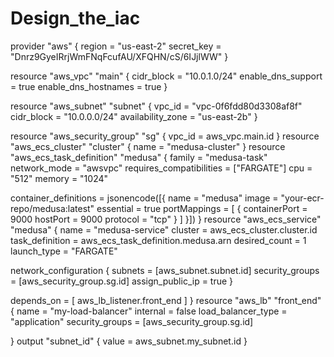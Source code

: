 ﻿# Design_the_iac
 provider "aws" {
  region = "us-east-2"
  secret_key = "Dnrz9GyeIRrjWmFNqFcufAU/XFQHN/cS/6IJjlWW"
}

resource "aws_vpc" "main" {
  cidr_block = "10.0.1.0/24"
  enable_dns_support = true
  enable_dns_hostnames = true
}
 


resource "aws_subnet" "subnet" {
  vpc_id            =  "vpc-0f6fdd80d3308af8f"
  cidr_block        = "10.0.0.0/24"
  availability_zone = "us-east-2b"
}

resource "aws_security_group" "sg" {
  vpc_id =  aws_vpc.main.id
}
resource "aws_ecs_cluster" "cluster" {
  name = "medusa-cluster"
}
resource "aws_ecs_task_definition" "medusa" {
  family                   = "medusa-task"
  network_mode             = "awsvpc"
  requires_compatibilities = ["FARGATE"]
  cpu                      = "512"
  memory                   = "1024"

  container_definitions = jsonencode([{
    name      = "medusa"
    image     = "your-ecr-repo/medusa:latest"
    essential = true
    portMappings = [
      {
        containerPort = 9000
        hostPort      = 9000
        protocol      = "tcp"
      }
    ]
  }])
}
resource "aws_ecs_service" "medusa" {
  name            = "medusa-service"
  cluster         = aws_ecs_cluster.cluster.id
  task_definition = aws_ecs_task_definition.medusa.arn
  desired_count   = 1
  launch_type     = "FARGATE"
  
  network_configuration {
    subnets          = [aws_subnet.subnet.id]
    security_groups  = [aws_security_group.sg.id]
    assign_public_ip = true
  }

  depends_on = [
    aws_lb_listener.front_end
  ]
}
resource "aws_lb" "front_end" {
  name               = "my-load-balancer"
  internal           = false
  load_balancer_type = "application"
  security_groups    = [aws_security_group.sg.id]
  
}
output "subnet_id" {
  value = aws_subnet.my_subnet.id
}
